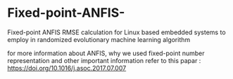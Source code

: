 # Fixed-point-ANFIS-
Fixed-point ANFIS RMSE calculation for Linux based embedded systems to employ in  randomized evolutionary machine learning algorithm

for more information about ANFIS, why we used fixed-point number representation and other important information refer to this papar : https://doi.org/10.1016/j.asoc.2017.07.007

